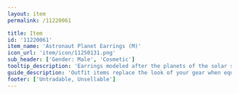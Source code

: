 ```yaml
---
layout: item
permalink: /11220061

title: Item
id: '11220061'
item_name: 'Astronaut Planet Earrings (M)'
icon_url: 'item/icon/11250131.png'
sub_header: ['Gender: Male', 'Cosmetic']
tooltip_description: 'Earrings modeled after the planets of the solar system.'
guide_description: 'Outfit items replace the look of your gear when equipped.'
footer: ['Untradable, Unsellable']
---
```

